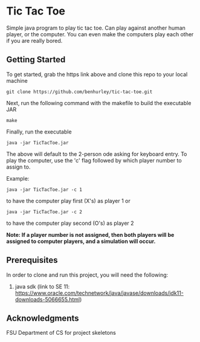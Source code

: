 # Tic Tac Toe

Simple java program to play tic tac toe. Can play against another human player, or the computer. You can even make the computers play each other if you are really bored.

## Getting Started

To get started, grab the https link above and clone this repo to your local machine
```
git clone https://github.com/benhurley/tic-tac-toe.git
```

Next, run the following command with the makefile to build the executable JAR
```
make
```

Finally, run the executable
```
java -jar TicTacToe.jar
```

The above will default to the 2-person ode asking for keyboard entry. To play the computer, use the 'c' flag followed by which player number to assign to.

Example:
```
java -jar TicTacToe.jar -c 1
```
to have the computer play first (X's) as player 1 or
```
java -jar TicTacToe.jar -c 2
```
to have the computer play second (O's) as player 2

**Note: If a player number is not assigned, then both players will be assigned to computer players, and a simulation will occur.**

## Prerequisites

In order to clone and run this project, you will need the following:
1. java sdk (link to SE 11: https://www.oracle.com/technetwork/java/javase/downloads/jdk11-downloads-5066655.html) 

## Acknowledgments

FSU Department of CS for project skeletons
